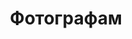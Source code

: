 ---
title: "Фотографам"
endpoint: "/api/photographers"
pageclass: "inner page-for-photographers loading"
---